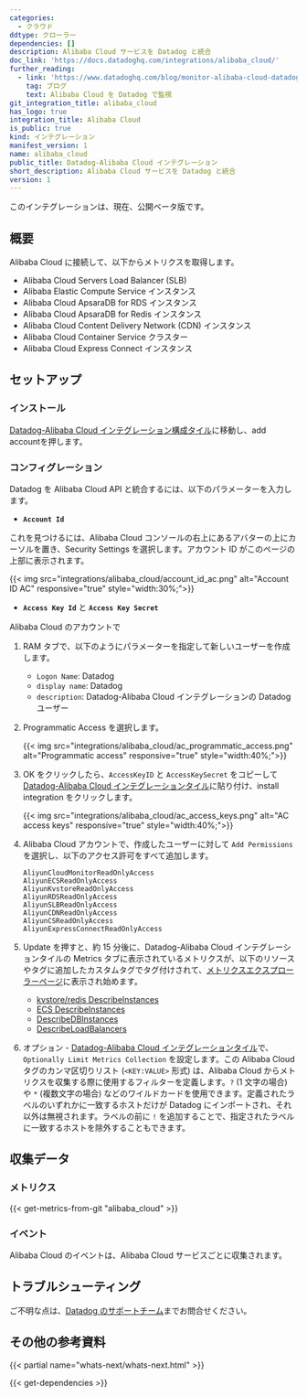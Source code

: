 ```yaml
---
categories:
  - クラウド
ddtype: クローラー
dependencies: []
description: Alibaba Cloud サービスを Datadog と統合
doc_link: 'https://docs.datadoghq.com/integrations/alibaba_cloud/'
further_reading:
  - link: 'https://www.datadoghq.com/blog/monitor-alibaba-cloud-datadog/'
    tag: ブログ
    text: Alibaba Cloud を Datadog で監視
git_integration_title: alibaba_cloud
has_logo: true
integration_title: Alibaba Cloud
is_public: true
kind: インテグレーション
manifest_version: 1
name: alibaba_cloud
public_title: Datadog-Alibaba Cloud インテグレーション
short_description: Alibaba Cloud サービスを Datadog と統合
version: 1
---
```

<div class="alert alert-warning">
このインテグレーションは、現在、公開ベータ版です。
</div>

## 概要

Alibaba Cloud に接続して、以下からメトリクスを取得します。

* Alibaba Cloud Servers Load Balancer (SLB)
* Alibaba Elastic Compute Service インスタンス
* Alibaba Cloud ApsaraDB for RDS インスタンス
* Alibaba Cloud ApsaraDB for Redis インスタンス
* Alibaba Cloud Content Delivery Network (CDN) インスタンス
* Alibaba Cloud Container Service クラスター
* Alibaba Cloud Express Connect インスタンス


## セットアップ
### インストール

[Datadog-Alibaba Cloud インテグレーション構成タイル][1]に移動し、add accountを押します。

### コンフィグレーション

Datadog を Alibaba Cloud API と統合するには、以下のパラメーターを入力します。

* **`Account Id`** 

これを見つけるには、Alibaba Cloud コンソールの右上にあるアバターの上にカーソルを置き、Security Settings を選択します。アカウント ID がこのページの上部に表示されます。

{{< img src="integrations/alibaba_cloud/account_id_ac.png" alt="Account ID AC" responsive="true" style="width:30%;">}}

* **`Access Key Id`** と **`Access Key Secret`**

Alibaba Cloud のアカウントで

1. RAM タブで、以下のようにパラメーターを指定して新しいユーザーを作成します。
    *  `Logon Name`: Datadog
    *  `display name`: Datadog 
    *  `description`: Datadog-Alibaba Cloud インテグレーションの Datadog ユーザー

2. Programmatic Access を選択します。

    {{< img src="integrations/alibaba_cloud/ac_programmatic_access.png" alt="Programmatic access" responsive="true" style="width:40%;">}}

3. OK をクリックしたら、`AccessKeyID` と `AccessKeySecret` をコピーして [Datadog-Alibaba Cloud インテグレーションタイル][1]に貼り付け、install integration をクリックします。

    {{< img src="integrations/alibaba_cloud/ac_access_keys.png" alt="AC access keys" responsive="true" style="width:40%;">}}

4. Alibaba Cloud アカウントで、作成したユーザーに対して `Add Permissions` を選択し、以下のアクセス許可をすべて追加します。

    ```
    AliyunCloudMonitorReadOnlyAccess
    AliyunECSReadOnlyAccess
    AliyunKvstoreReadOnlyAccess
    AliyunRDSReadOnlyAccess
    AliyunSLBReadOnlyAccess
    AliyunCDNReadOnlyAccess
    AliyunCSReadOnlyAccess
    AliyunExpressConnectReadOnlyAccess
    ```

5. Update を押すと、約 15 分後に、Datadog-Alibaba Cloud インテグレーションタイルの Metrics タブに表示されているメトリクスが、以下のリソースやタグに追加したカスタムタグでタグ付けされて、[メトリクスエクスプローラーページ][2]に表示され始めます。

    * [kvstore/redis DescribeInstances][3]
    * [ECS DescribeInstances][4] 
    * [DescribeDBInstances][5]
    * [DescribeLoadBalancers][6]

6. オプション - [Datadog-Alibaba Cloud インテグレーションタイル][1]で、`Optionally Limit Metrics Collection` を設定します。この Alibaba Cloud タグのカンマ区切りリスト (`<KEY:VALUE>` 形式) は、Alibaba Cloud からメトリクスを収集する際に使用するフィルターを定義します。`?` (1 文字の場合) や `*` (複数文字の場合) などのワイルドカードを使用できます。定義されたラベルのいずれかに一致するホストだけが Datadog にインポートされ、それ以外は無視されます。ラベルの前に `!` を追加することで、指定されたラベルに一致するホストを除外することもできます。

## 収集データ
### メトリクス
{{< get-metrics-from-git "alibaba_cloud" >}}


### イベント

Alibaba Cloud のイベントは、Alibaba Cloud サービスごとに収集されます。

## トラブルシューティング
ご不明な点は、[Datadog のサポートチーム][8]までお問合せください。

## その他の参考資料

{{< partial name="whats-next/whats-next.html" >}}

  [1]: https://app.datadoghq.com/account/settings#integrations/alibaba_cloud
[2]: https://app.datadoghq.com/metric/explorer
[3]: https://www.alibabacloud.com/help/doc-detail/60933.htm
[4]: https://www.alibabacloud.com/help/doc-detail/25506.htm
[5]: https://www.alibabacloud.com/help/doc-detail/26232.htm
[6]: https://www.alibabacloud.com/help/doc-detail/27582.htm
[7]: https://github.com/DataDog/dogweb/blob/prod/integration/alibaba_cloud/alibaba_cloud_metadata.csv
[8]: https://docs.datadoghq.com/ja/help


{{< get-dependencies >}}